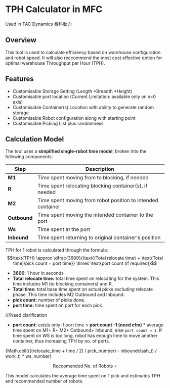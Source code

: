 # TPH Calculator in MFC
Used in TAC Dynamics 泰科動力
## Overview
This tool is used to calculate efficiency based on warehouse configuration and robot speed. It will also reccommend the most cost effective option for optimal warehouse Throughput per Hour (TPH).

## Features
- Customisable Storage Setting (Length *Breadth *Height)
- Customisable port location (Current Limitation: available only on x=0 axis)
- Customisable Container(s) Location with ability to generate random storage
- Customisable Robot configuration along with starting point
- Customisable Picking List plus randomness

## Calculation Model
The tool uses a **simplified single-robot time model**, broken into the following components:

| Step      | Description                                                           |
|-----------|-----------------------------------------------------------------------|
| **M1**    | Time spent moving from  to blocking, if needed   |
| **R**     | Time spent relocating blocking container(s), if needed                |
| **M2**    | Time spent moving from robot position to intended container      |
| **Outbound** | Time spent moving the intended container to the port       |
| **Ws**    | Time spent at the port                                         |
| **Inbound** | Time spent returning to original container's position          |

TPH for 1 robot is calculated through the formula:
$$\text{TPH} \approx \dfrac{3600}{\text{(Total relocate time} + \text{Total time)/pick count + port time}} \times \text{port count (if required)}$$
- **3600**: 1 hour in seconds
- **Total relocate time:** total time spent on relocating for the system. This time includes M1 (to blocking containers) and R.
- **Total time:** total base time spent on actual picks *excluding* relocate phase. This time includes M2 Outbound and Inbound.
- **pick count:** number of picks done.
- **port time:** time spent on port for each pick.

///Need clarification
- **port count:** exists only if port time > **port count -1 (need cfm)** * average time spent on M1+ R+ M2+ Outbound+ Inbound, else ```port count = 1```. If time spent on WS is too long, robot has enough time to move another container, thus increasing TPH by no. of ports.

{Math.ceil((((relocate_time + time / 2) / pick_number) - inboundclash_t) / work_t) * ws_number}

$$\text{Reccomended No. of Robots = }$$

This model calculates the average time spent on 1 pick and estimates TPH and recommended number of robots.

